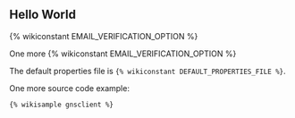 
## Hello World

{% wikiconstant EMAIL_VERIFICATION_OPTION %}

One more 
{% wikiconstant EMAIL_VERIFICATION_OPTION %}

The default properties file is `{% wikiconstant DEFAULT_PROPERTIES_FILE %}`.


One more source code example:

```
{% wikisample gnsclient %}
```
